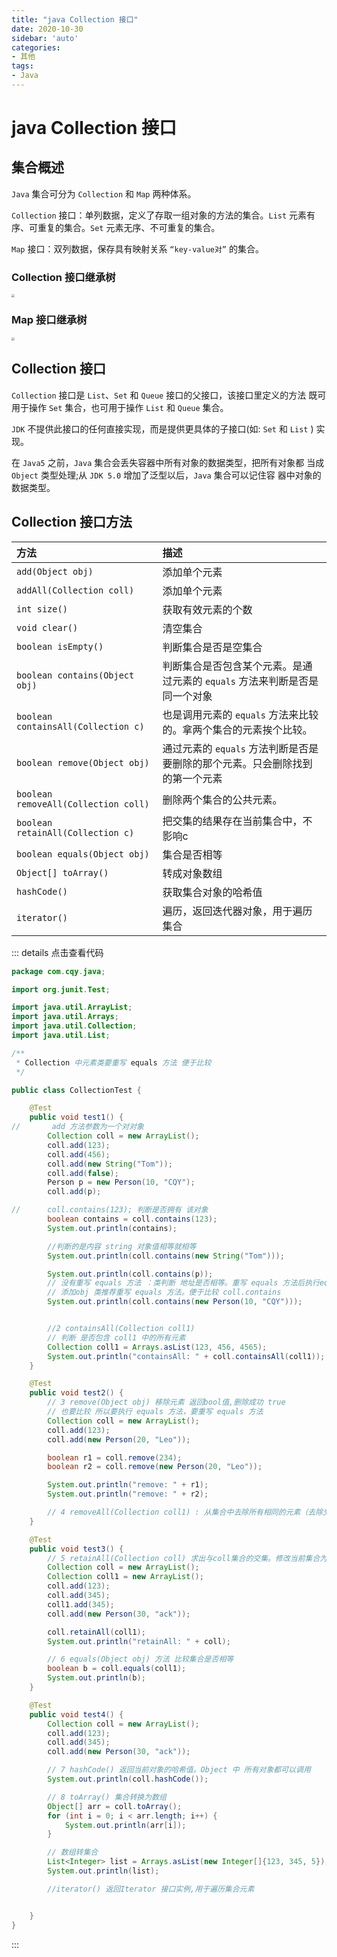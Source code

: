 ```yaml
---
title: "java Collection 接口"
date: 2020-10-30
sidebar: 'auto'
categories:
- 其他
tags:
- Java
---
```





# java Collection 接口



## 集合概述

`Java` 集合可分为 `Collection` 和 `Map` 两种体系。

`Collection` 接口：单列数据，定义了存取一组对象的方法的集合。`List` 元素有序、可重复的集合。`Set` 元素无序、不可重复的集合。

`Map` 接口：双列数据，保存具有映射关系 `“key-value对”` 的集合。



### Collection 接口继承树

<img src="https://my-blog-leo.oss-cn-chengdu.aliyuncs.com/java_collection.png" style="zoom:33%;" />



### Map 接口继承树

<img src="https://my-blog-leo.oss-cn-chengdu.aliyuncs.com/java_map.png" style="zoom: 33%;" />



## Collection 接口

`Collection` 接口是 `List`、`Set` 和 `Queue` 接口的父接口，该接口里定义的方法 既可用于操作 `Set` 集合，也可用于操作 `List` 和 `Queue` 集合。

`JDK` 不提供此接口的任何直接实现，而是提供更具体的子接口(如: `Set` 和 `List` ) 实现。

在 `Java5` 之前，`Java` 集合会丢失容器中所有对象的数据类型，把所有对象都 当成 `Object` 类型处理;从 `JDK 5.0` 增加了泛型以后，`Java` 集合可以记住容 器中对象的数据类型。



## Collection 接口方法

| 方法                                 | 描述                                                         |
| :----------------------------------- | :----------------------------------------------------------- |
| `add(Object obj) `                   | 添加单个元素                                                 |
| `addAll(Collection coll)`            | 添加单个元素                                                 |
| `int size()`                         | 获取有效元素的个数                                           |
| `void clear()`                       | 清空集合                                                     |
| `boolean isEmpty()`                  | 判断集合是否是空集合                                         |
| `boolean contains(Object obj)`       | 判断集合是否包含某个元素。是通过元素的 `equals` 方法来判断是否是同一个对象 |
| `boolean containsAll(Collection c)`  | 也是调用元素的 `equals` 方法来比较的。拿两个集合的元素挨个比较。 |
| `boolean remove(Object obj)`         | 通过元素的 `equals` 方法判断是否是要删除的那个元素。只会删除找到的第一个元素 |
| `boolean removeAll(Collection coll)` | 删除两个集合的公共元素。                                     |
| `boolean retainAll(Collection c)`    | 把交集的结果存在当前集合中，不影响c                          |
| `boolean equals(Object obj)`         | 集合是否相等                                                 |
| `Object[] toArray()`                 | 转成对象数组                                                 |
| `hashCode()`                         | 获取集合对象的哈希值                                         |
| `iterator()`                         | 遍历，返回迭代器对象，用于遍历集合                           |

::: details 点击查看代码
```java
package com.cqy.java;

import org.junit.Test;

import java.util.ArrayList;
import java.util.Arrays;
import java.util.Collection;
import java.util.List;

/**
 * Collection 中元素类要重写 equals 方法 便于比较
 */

public class CollectionTest {

    @Test
    public void test1() {
//       add 方法参数为一个对对象
        Collection coll = new ArrayList();
        coll.add(123);
        coll.add(456);
        coll.add(new String("Tom"));
        coll.add(false);
        Person p = new Person(10, "CQY");
        coll.add(p);

//      coll.contains(123); 判断是否拥有 该对象
        boolean contains = coll.contains(123);
        System.out.println(contains);

        //判断的是内容 string 对象值相等就相等
        System.out.println(coll.contains(new String("Tom")));

        System.out.println(coll.contains(p));
        // 没有重写 equals 方法 ：类判断 地址是否相等。重写 equals 方法后执行equals 方法比较
        // 添加obj 类推荐重写 equals 方法。便于比较 coll.contains
        System.out.println(coll.contains(new Person(10, "CQY")));


        //2 containsAll(Collection coll1)
        // 判断 是否包含 coll1 中的所有元素
        Collection coll1 = Arrays.asList(123, 456, 4565);
        System.out.println("containsAll: " + coll.containsAll(coll1));
    }

    @Test
    public void test2() {
        // 3 remove(Object obj) 移除元素 返回bool值,删除成功 true
        // 也要比较 所以要执行 equals 方法，要重写 equals 方法
        Collection coll = new ArrayList();
        coll.add(123);
        coll.add(new Person(20, "Leo"));

        boolean r1 = coll.remove(234);
        boolean r2 = coll.remove(new Person(20, "Leo"));

        System.out.println("remove: " + r1);
        System.out.println("remove: " + r2);

        // 4 removeAll(Collection coll1) : 从集合中去除所有相同的元素（去除交集元素）
    }

    @Test
    public void test3() {
        // 5 retainAll(Collection coll) 求出与coll集合的交集。修改当前集合为所得值。
        Collection coll = new ArrayList();
        Collection coll1 = new ArrayList();
        coll.add(123);
        coll.add(345);
        coll1.add(345);
        coll.add(new Person(30, "ack"));

        coll.retainAll(coll1);
        System.out.println("retainAll: " + coll);

        // 6 equals(Object obj) 方法 比较集合是否相等
        boolean b = coll.equals(coll1);
        System.out.println(b);
    }

    @Test
    public void test4() {
        Collection coll = new ArrayList();
        coll.add(123);
        coll.add(345);
        coll.add(new Person(30, "ack"));

        // 7 hashCode() 返回当前对象的哈希值。Object 中 所有对象都可以调用
        System.out.println(coll.hashCode());

        // 8 toArray() 集合转换为数组
        Object[] arr = coll.toArray();
        for (int i = 0; i < arr.length; i++) {
            System.out.println(arr[i]);
        }

        // 数组转集合
        List<Integer> list = Arrays.asList(new Integer[]{123, 345, 5});
        System.out.println(list);

        //iterator() 返回Iterator 接口实例,用于遍历集合元素


    }
}
```
:::



